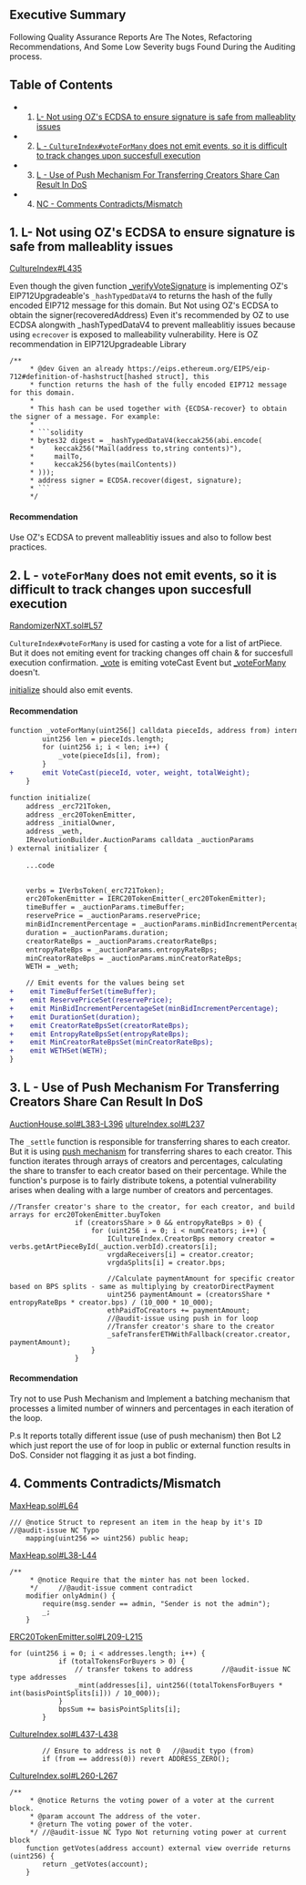 ## Executive Summary 

Following Quality Assurance Reports Are The Notes, Refactoring Recommendations, And Some Low Severity bugs Found During the Auditing process.


## Table of Contents
* 1. [L- Not using OZ's ECDSA to ensure signature is safe from malleablity issues](#L-NotUsingOZsECDSAToEnsureSignatureMalleability)
* 2. [L - ```CultureIndex#voteForMany``` does not emit events, so it is difficult to track changes upon succesfull execution](#L-voteForManyDoesNotEmitEVent)
* 3. [L - Use of Push Mechanism For Transferring Creators Share Can Result In DoS](#L-PushCanResultDos)
* 4. [NC - Comments Contradicts/Mismatch](#NC-CommentsContradicts)


## 1. <a name='L-NotUsingOZsECDSAToEnsureSignatureMalleability'></a> L- Not using OZ's ECDSA to ensure signature is safe from malleablity issues
[CultureIndex#L435](https://github.com/code-423n4/2023-12-revolutionprotocol/blob/d42cc62b873a1b2b44f57310f9d4bbfdd875e8d6/packages/revolution/src/CultureIndex.sol#L435)

Even though the given function [_verifyVoteSignature](https://github.com/code-423n4/2023-12-revolutionprotocol/blob/d42cc62b873a1b2b44f57310f9d4bbfdd875e8d6/packages/revolution/src/CultureIndex.sol#L435) is implementing OZ's EIP712Upgradeable's ```_hashTypedDataV4``` to returns the hash of the fully encoded EIP712 message for this domain. But Not using OZ's ECDSA to obtain the signer(recoveredAddress) Even it's recommended by OZ to use ECDSA alongwith _hashTypedDataV4 to prevent malleablitiy issues because using ```ecrecover``` is exposed to malleability vulnerability.
Here is OZ recommendation in EIP712Upgradeable Library 
```
/**
     * @dev Given an already https://eips.ethereum.org/EIPS/eip-712#definition-of-hashstruct[hashed struct], this
     * function returns the hash of the fully encoded EIP712 message for this domain.
     *
     * This hash can be used together with {ECDSA-recover} to obtain the signer of a message. For example:
     *
     * ```solidity
     * bytes32 digest = _hashTypedDataV4(keccak256(abi.encode(
     *     keccak256("Mail(address to,string contents)"),
     *     mailTo,
     *     keccak256(bytes(mailContents))
     * )));
     * address signer = ECDSA.recover(digest, signature);
     * ```
     */
```
#### Recommendation 
Use OZ's ECDSA to prevent malleablitiy issues and also to follow best practices.

## 2. <a name='L-voteForManyDoesNotEmitEVent'></a> L - ```voteForMany``` does not emit events, so it is difficult to track changes upon succesfull execution
[RandomizerNXT.sol#L57](https://github.com/code-423n4/2023-10-nextgen/blob/8b518196629faa37eae39736837b24926fd3c07c/hardhat/smart-contracts/RandomizerNXT.sol#L57)

```CultureIndex#voteForMany``` is used for casting a vote for a list of artPiece. But it does not emiting event for tracking changes off chain & for succesfull execution confirmation. 
[_vote](https://github.com/code-423n4/2023-12-revolutionprotocol/blob/d42cc62b873a1b2b44f57310f9d4bbfdd875e8d6/packages/revolution/src/CultureIndex.sol#L323) is emiting voteCast Event but 
[_voteForMany](https://github.com/code-423n4/2023-12-revolutionprotocol/blob/d42cc62b873a1b2b44f57310f9d4bbfdd875e8d6/packages/revolution/src/CultureIndex.sol#L353) doesn't.

[initialize](https://github.com/code-423n4/2023-12-revolutionprotocol/blob/d42cc62b873a1b2b44f57310f9d4bbfdd875e8d6/packages/revolution/src/AuctionHouse.sol#L113) should also emit events.
#### Recommendation 
```diff
function _voteForMany(uint256[] calldata pieceIds, address from) internal {
        uint256 len = pieceIds.length;
        for (uint256 i; i < len; i++) {
            _vote(pieceIds[i], from);
        }
+       emit VoteCast(pieceId, voter, weight, totalWeight);   
    }
```
```diff
function initialize(
    address _erc721Token,
    address _erc20TokenEmitter,
    address _initialOwner,
    address _weth,
    IRevolutionBuilder.AuctionParams calldata _auctionParams
) external initializer {
    
    ...code 

    
    verbs = IVerbsToken(_erc721Token);
    erc20TokenEmitter = IERC20TokenEmitter(_erc20TokenEmitter);
    timeBuffer = _auctionParams.timeBuffer;
    reservePrice = _auctionParams.reservePrice;
    minBidIncrementPercentage = _auctionParams.minBidIncrementPercentage;
    duration = _auctionParams.duration;
    creatorRateBps = _auctionParams.creatorRateBps;
    entropyRateBps = _auctionParams.entropyRateBps;
    minCreatorRateBps = _auctionParams.minCreatorRateBps;
    WETH = _weth;

    // Emit events for the values being set
+    emit TimeBufferSet(timeBuffer);
+    emit ReservePriceSet(reservePrice);
+    emit MinBidIncrementPercentageSet(minBidIncrementPercentage);
+    emit DurationSet(duration);
+    emit CreatorRateBpsSet(creatorRateBps);
+    emit EntropyRateBpsSet(entropyRateBps);
+    emit MinCreatorRateBpsSet(minCreatorRateBps);
+    emit WETHSet(WETH);
}

```

## 3. <a name='L-PushCanResultDos'></a> L - Use of Push Mechanism For Transferring Creators Share Can Result In DoS
[AuctionHouse.sol#L383-L396](https://github.com/code-423n4/2023-12-revolutionprotocol/blob/d42cc62b873a1b2b44f57310f9d4bbfdd875e8d6/packages/revolution/src/AuctionHouse.sol#L383-L396)
[ultureIndex.sol#L237](https://github.com/code-423n4/2023-12-revolutionprotocol/blob/d42cc62b873a1b2b44f57310f9d4bbfdd875e8d6/packages/revolution/src/CultureIndex.sol#L237)

The ```_settle``` function is responsible for transferring shares to each creator. But it is using [push mechanism](https://youtu.be/8fNNVQv4-oY?t=1020) for transferring shares to each creator. This function iterates through arrays of creators and percentages, calculating the share to transfer to each creator based on their percentage. While the function's purpose is to fairly distribute tokens, a potential vulnerability arises when dealing with a large number of creators and percentages.
```solidity
//Transfer creator's share to the creator, for each creator, and build arrays for erc20TokenEmitter.buyToken
                if (creatorsShare > 0 && entropyRateBps > 0) {
                    for (uint256 i = 0; i < numCreators; i++) {
                        ICultureIndex.CreatorBps memory creator = verbs.getArtPieceById(_auction.verbId).creators[i];
                        vrgdaReceivers[i] = creator.creator;
                        vrgdaSplits[i] = creator.bps;

                        //Calculate paymentAmount for specific creator based on BPS splits - same as multiplying by creatorDirectPayment
                        uint256 paymentAmount = (creatorsShare * entropyRateBps * creator.bps) / (10_000 * 10_000);
                        ethPaidToCreators += paymentAmount;
                        //@audit-issue using push in for loop
                        //Transfer creator's share to the creator
                        _safeTransferETHWithFallback(creator.creator, paymentAmount);
                    }
                }
```
#### Recommendation 
Try not to use Push Mechanism and Implement a batching mechanism that processes a limited number of winners and percentages in each iteration of the loop.

P.s It reports totally different issue (use of push mechanism) then Bot L2 which just report the use of for loop in public or external function results in DoS. Consider not flagging it as just a bot finding.

## 4. <a name='NC-CommentsContradicts'></a> Comments Contradicts/Mismatch
[MaxHeap.sol#L64](https://github.com/code-423n4/2023-12-revolutionprotocol/blob/d42cc62b873a1b2b44f57310f9d4bbfdd875e8d6/packages/revolution/src/MaxHeap.sol#L64)

```solidity
/// @notice Struct to represent an item in the heap by it's ID  //@audit-issue NC Typo 
    mapping(uint256 => uint256) public heap;
```
[MaxHeap.sol#L38-L44](https://github.com/code-423n4/2023-12-revolutionprotocol/blob/d42cc62b873a1b2b44f57310f9d4bbfdd875e8d6/packages/revolution/src/MaxHeap.sol#L38-L44)
```solidity
/**
     * @notice Require that the minter has not been locked.
     */     //@audit-issue comment contradict
    modifier onlyAdmin() {
        require(msg.sender == admin, "Sender is not the admin");
        _;
    }
```
[ERC20TokenEmitter.sol#L209-L215](https://github.com/code-423n4/2023-12-revolutionprotocol/blob/d42cc62b873a1b2b44f57310f9d4bbfdd875e8d6/packages/revolution/src/ERC20TokenEmitter.sol#L209-L215)
```solidity
for (uint256 i = 0; i < addresses.length; i++) {
            if (totalTokensForBuyers > 0) {
                // transfer tokens to address       //@audit-issue NC type addresses
                _mint(addresses[i], uint256((totalTokensForBuyers * int(basisPointSplits[i])) / 10_000));
            }
            bpsSum += basisPointSplits[i];
        }
```
[CultureIndex.sol#L437-L438](https://github.com/code-423n4/2023-12-revolutionprotocol/blob/d42cc62b873a1b2b44f57310f9d4bbfdd875e8d6/packages/revolution/src/CultureIndex.sol#L437-L438)
```solidity
        // Ensure to address is not 0   //@audit typo (from)
        if (from == address(0)) revert ADDRESS_ZERO();
```
[CultureIndex.sol#L260-L267](https://github.com/code-423n4/2023-12-revolutionprotocol/blob/d42cc62b873a1b2b44f57310f9d4bbfdd875e8d6/packages/revolution/src/CultureIndex.sol#L260-L267)
```solidity
/**
     * @notice Returns the voting power of a voter at the current block.
     * @param account The address of the voter.
     * @return The voting power of the voter.
     */ //@audit-issue NC Typo Not returning voting power at current block 
    function getVotes(address account) external view override returns (uint256) {
        return _getVotes(account);
    }
```
